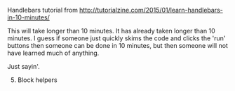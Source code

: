 Handlebars tutorial from http://tutorialzine.com/2015/01/learn-handlebars-in-10-minutes/

This will take longer than 10 minutes. It has already taken longer than 10 minutes. I guess if someone just quickly skims the code and clicks the 'run' buttons then someone can be done in 10 minutes, but then someone will not have learned much of anything.

Just sayin'.

5. Block helpers 
